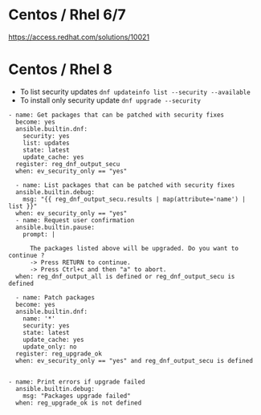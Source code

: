 # Centos / Rhel 6/7
https://access.redhat.com/solutions/10021

# Centos / Rhel 8
- To list security updates
`dnf updateinfo list --security --available`
- To install only security update
`dnf upgrade --security`


```
- name: Get packages that can be patched with security fixes
  become: yes
  ansible.builtin.dnf:
    security: yes
    list: updates
    state: latest
    update_cache: yes
  register: reg_dnf_output_secu
  when: ev_security_only == "yes"
  
  - name: List packages that can be patched with security fixes
  ansible.builtin.debug: 
    msg: "{{ reg_dnf_output_secu.results | map(attribute='name') | list }}"
  when: ev_security_only == "yes"
  - name: Request user confirmation
  ansible.builtin.pause:
    prompt: | 
 
      The packages listed above will be upgraded. Do you want to continue ? 
      -> Press RETURN to continue.
      -> Press Ctrl+c and then "a" to abort.
  when: reg_dnf_output_all is defined or reg_dnf_output_secu is defined
  
  - name: Patch packages
  become: yes
  ansible.builtin.dnf:
    name: '*'
    security: yes
    state: latest
    update_cache: yes
    update_only: no
  register: reg_upgrade_ok
  when: ev_security_only == "yes" and reg_dnf_output_secu is defined
 
 
- name: Print errors if upgrade failed
  ansible.builtin.debug:
    msg: "Packages upgrade failed"
  when: reg_upgrade_ok is not defined
```

